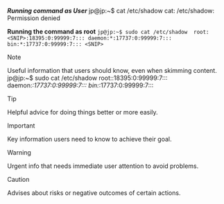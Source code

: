 ***Running command as User***
jp@jp:~$ cat /etc/shadow 
cat: /etc/shadow: Permission denied

**Running the command as root**
`jp@jp:~$ sudo cat /etc/shadow 
root:<SNIP>:18395:0:99999:7:::
daemon:*:17737:0:99999:7:::
bin:*:17737:0:99999:7:::
<SNIP>`

> [!NOTE]
> Useful information that users should know, even when skimming content.
> jp@jp:~$ sudo cat /etc/shadow 
> root:<SNIP>:18395:0:99999:7:::
> daemon:*:17737:0:99999:7:::
> bin:*:17737:0:99999:7:::

> [!TIP]
> Helpful advice for doing things better or more easily.

> [!IMPORTANT]
> Key information users need to know to achieve their goal.

> [!WARNING]
> Urgent info that needs immediate user attention to avoid problems.

> [!CAUTION]
> Advises about risks or negative outcomes of certain actions.
